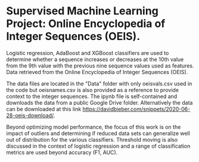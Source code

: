 # Supervised Machine Learning Project: Online Encyclopedia of Integer Sequences (OEIS).

Logistic regression, AdaBoost and XGBoost classifiers are used to determine whether a sequence increases or decreases at the 10th value from the 9th value with the previous nine sequence values used as features. Data retrieved from the Online Encyclopedia of Integer Sequences (OEIS). 

The data files are located in the "Data" folder with only oeisvals.csv used in the code but oeisnames.csv is also provided as a reference to provide context to the integer sequences. The ipynb file is self-contained and downloads the data from a public Google Drive folder. Alternatively the data can be downloaded at this link https://davidbieber.com/snippets/2020-06-28-oeis-download/.

Beyond optimizing model performance, the focus of this work is on the impact of outliers and determining if reduced data sets can generalize well out of distribution for the various classifiers. Threshold moving is also discussed in the context of logistic regression and a range of classification metrics are used beyond accuracy (F1, AUC). 
